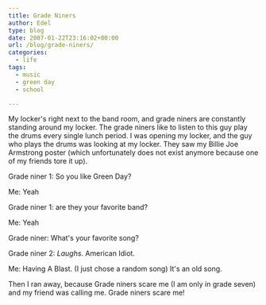 ```yaml
---
title: Grade Niners
author: Edel
type: blog
date: 2007-01-22T23:16:02+00:00
url: /blog/grade-niners/
categories:
  - life
tags:
  - music
  - green day
  - school

---
```


My locker's right next to the band room, and grade niners are constantly standing around my locker. The grade niners like to listen to this guy play the drums every single lunch period. I was opening my locker, and the guy who plays the drums was looking at my locker. They saw my Billie Joe Armstrong poster (which unfortunately does not exist anymore because one of my friends tore it up).

Grade niner 1: So you like Green Day?
  
Me: Yeah
  
Grade niner 1: are they your favorite band?
  
Me: Yeah
  
Grade niner: What's your favorite song?
  
Grade niner 2: *Laughs*. American Idiot.
  
Me: Having A Blast. (I just chose a random song) It's an old song.
  
Then I ran away, because Grade niners scare me (I am only in grade seven) and my friend was calling me. Grade niners scare me!